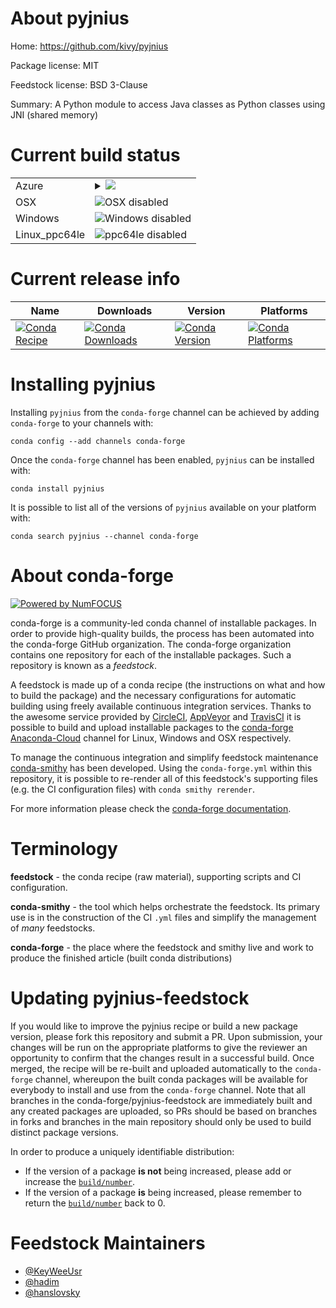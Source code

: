 About pyjnius
=============

Home: https://github.com/kivy/pyjnius

Package license: MIT

Feedstock license: BSD 3-Clause

Summary: A Python module to access Java classes as Python classes using JNI (shared memory)



Current build status
====================


<table>
    
  <tr>
    <td>Azure</td>
    <td>
      <details>
        <summary>
          <a href="https://dev.azure.com/conda-forge/feedstock-builds/_build/latest?definitionId=5688&branchName=master">
            <img src="https://dev.azure.com/conda-forge/feedstock-builds/_apis/build/status/pyjnius-feedstock?branchName=master">
          </a>
        </summary>
        <table>
          <thead><tr><th>Variant</th><th>Status</th></tr></thead>
          <tbody><tr>
              <td>linux_openjdk11python3.7.3=h0371630_0</td>
              <td>
                <a href="https://dev.azure.com/conda-forge/feedstock-builds/_build/latest?definitionId=5688&branchName=master">
                  <img src="https://dev.azure.com/conda-forge/feedstock-builds/_apis/build/status/pyjnius-feedstock?branchName=master&jobName=linux&configuration=linux_openjdk11python3.7.3=h0371630_0" alt="variant">
                </a>
              </td>
            </tr><tr>
              <td>linux_openjdk11python3.7.3=h33d41f4_1</td>
              <td>
                <a href="https://dev.azure.com/conda-forge/feedstock-builds/_build/latest?definitionId=5688&branchName=master">
                  <img src="https://dev.azure.com/conda-forge/feedstock-builds/_apis/build/status/pyjnius-feedstock?branchName=master&jobName=linux&configuration=linux_openjdk11python3.7.3=h33d41f4_1" alt="variant">
                </a>
              </td>
            </tr><tr>
              <td>linux_openjdk11python3.7.3=h357f687_2</td>
              <td>
                <a href="https://dev.azure.com/conda-forge/feedstock-builds/_build/latest?definitionId=5688&branchName=master">
                  <img src="https://dev.azure.com/conda-forge/feedstock-builds/_apis/build/status/pyjnius-feedstock?branchName=master&jobName=linux&configuration=linux_openjdk11python3.7.3=h357f687_2" alt="variant">
                </a>
              </td>
            </tr><tr>
              <td>linux_openjdk11python3.7.3=h5b0a415_0</td>
              <td>
                <a href="https://dev.azure.com/conda-forge/feedstock-builds/_build/latest?definitionId=5688&branchName=master">
                  <img src="https://dev.azure.com/conda-forge/feedstock-builds/_apis/build/status/pyjnius-feedstock?branchName=master&jobName=linux&configuration=linux_openjdk11python3.7.3=h5b0a415_0" alt="variant">
                </a>
              </td>
            </tr><tr>
              <td>linux_openjdk11python3.7.4=h265db76_0</td>
              <td>
                <a href="https://dev.azure.com/conda-forge/feedstock-builds/_build/latest?definitionId=5688&branchName=master">
                  <img src="https://dev.azure.com/conda-forge/feedstock-builds/_apis/build/status/pyjnius-feedstock?branchName=master&jobName=linux&configuration=linux_openjdk11python3.7.4=h265db76_0" alt="variant">
                </a>
              </td>
            </tr><tr>
              <td>linux_openjdk11python3.7.4=h265db76_1</td>
              <td>
                <a href="https://dev.azure.com/conda-forge/feedstock-builds/_build/latest?definitionId=5688&branchName=master">
                  <img src="https://dev.azure.com/conda-forge/feedstock-builds/_apis/build/status/pyjnius-feedstock?branchName=master&jobName=linux&configuration=linux_openjdk11python3.7.4=h265db76_1" alt="variant">
                </a>
              </td>
            </tr><tr>
              <td>linux_openjdk11python3.7.5=h0371630_0</td>
              <td>
                <a href="https://dev.azure.com/conda-forge/feedstock-builds/_build/latest?definitionId=5688&branchName=master">
                  <img src="https://dev.azure.com/conda-forge/feedstock-builds/_apis/build/status/pyjnius-feedstock?branchName=master&jobName=linux&configuration=linux_openjdk11python3.7.5=h0371630_0" alt="variant">
                </a>
              </td>
            </tr><tr>
              <td>linux_openjdk11python3.7.6=h0371630_2</td>
              <td>
                <a href="https://dev.azure.com/conda-forge/feedstock-builds/_build/latest?definitionId=5688&branchName=master">
                  <img src="https://dev.azure.com/conda-forge/feedstock-builds/_apis/build/status/pyjnius-feedstock?branchName=master&jobName=linux&configuration=linux_openjdk11python3.7.6=h0371630_2" alt="variant">
                </a>
              </td>
            </tr><tr>
              <td>linux_openjdk11python3.7.6=h357f687_1</td>
              <td>
                <a href="https://dev.azure.com/conda-forge/feedstock-builds/_build/latest?definitionId=5688&branchName=master">
                  <img src="https://dev.azure.com/conda-forge/feedstock-builds/_apis/build/status/pyjnius-feedstock?branchName=master&jobName=linux&configuration=linux_openjdk11python3.7.6=h357f687_1" alt="variant">
                </a>
              </td>
            </tr><tr>
              <td>linux_openjdk11python3.7.6=h357f687_2</td>
              <td>
                <a href="https://dev.azure.com/conda-forge/feedstock-builds/_build/latest?definitionId=5688&branchName=master">
                  <img src="https://dev.azure.com/conda-forge/feedstock-builds/_apis/build/status/pyjnius-feedstock?branchName=master&jobName=linux&configuration=linux_openjdk11python3.7.6=h357f687_2" alt="variant">
                </a>
              </td>
            </tr><tr>
              <td>linux_openjdk9python3.7.3=h0371630_0</td>
              <td>
                <a href="https://dev.azure.com/conda-forge/feedstock-builds/_build/latest?definitionId=5688&branchName=master">
                  <img src="https://dev.azure.com/conda-forge/feedstock-builds/_apis/build/status/pyjnius-feedstock?branchName=master&jobName=linux&configuration=linux_openjdk9python3.7.3=h0371630_0" alt="variant">
                </a>
              </td>
            </tr><tr>
              <td>linux_openjdk9python3.7.3=h33d41f4_1</td>
              <td>
                <a href="https://dev.azure.com/conda-forge/feedstock-builds/_build/latest?definitionId=5688&branchName=master">
                  <img src="https://dev.azure.com/conda-forge/feedstock-builds/_apis/build/status/pyjnius-feedstock?branchName=master&jobName=linux&configuration=linux_openjdk9python3.7.3=h33d41f4_1" alt="variant">
                </a>
              </td>
            </tr><tr>
              <td>linux_openjdk9python3.7.3=h357f687_2</td>
              <td>
                <a href="https://dev.azure.com/conda-forge/feedstock-builds/_build/latest?definitionId=5688&branchName=master">
                  <img src="https://dev.azure.com/conda-forge/feedstock-builds/_apis/build/status/pyjnius-feedstock?branchName=master&jobName=linux&configuration=linux_openjdk9python3.7.3=h357f687_2" alt="variant">
                </a>
              </td>
            </tr><tr>
              <td>linux_openjdk9python3.7.3=h5b0a415_0</td>
              <td>
                <a href="https://dev.azure.com/conda-forge/feedstock-builds/_build/latest?definitionId=5688&branchName=master">
                  <img src="https://dev.azure.com/conda-forge/feedstock-builds/_apis/build/status/pyjnius-feedstock?branchName=master&jobName=linux&configuration=linux_openjdk9python3.7.3=h5b0a415_0" alt="variant">
                </a>
              </td>
            </tr><tr>
              <td>linux_openjdk9python3.7.4=h265db76_0</td>
              <td>
                <a href="https://dev.azure.com/conda-forge/feedstock-builds/_build/latest?definitionId=5688&branchName=master">
                  <img src="https://dev.azure.com/conda-forge/feedstock-builds/_apis/build/status/pyjnius-feedstock?branchName=master&jobName=linux&configuration=linux_openjdk9python3.7.4=h265db76_0" alt="variant">
                </a>
              </td>
            </tr><tr>
              <td>linux_openjdk9python3.7.4=h265db76_1</td>
              <td>
                <a href="https://dev.azure.com/conda-forge/feedstock-builds/_build/latest?definitionId=5688&branchName=master">
                  <img src="https://dev.azure.com/conda-forge/feedstock-builds/_apis/build/status/pyjnius-feedstock?branchName=master&jobName=linux&configuration=linux_openjdk9python3.7.4=h265db76_1" alt="variant">
                </a>
              </td>
            </tr><tr>
              <td>linux_openjdk9python3.7.5=h0371630_0</td>
              <td>
                <a href="https://dev.azure.com/conda-forge/feedstock-builds/_build/latest?definitionId=5688&branchName=master">
                  <img src="https://dev.azure.com/conda-forge/feedstock-builds/_apis/build/status/pyjnius-feedstock?branchName=master&jobName=linux&configuration=linux_openjdk9python3.7.5=h0371630_0" alt="variant">
                </a>
              </td>
            </tr><tr>
              <td>linux_openjdk9python3.7.6=h0371630_2</td>
              <td>
                <a href="https://dev.azure.com/conda-forge/feedstock-builds/_build/latest?definitionId=5688&branchName=master">
                  <img src="https://dev.azure.com/conda-forge/feedstock-builds/_apis/build/status/pyjnius-feedstock?branchName=master&jobName=linux&configuration=linux_openjdk9python3.7.6=h0371630_2" alt="variant">
                </a>
              </td>
            </tr><tr>
              <td>linux_openjdk9python3.7.6=h357f687_1</td>
              <td>
                <a href="https://dev.azure.com/conda-forge/feedstock-builds/_build/latest?definitionId=5688&branchName=master">
                  <img src="https://dev.azure.com/conda-forge/feedstock-builds/_apis/build/status/pyjnius-feedstock?branchName=master&jobName=linux&configuration=linux_openjdk9python3.7.6=h357f687_1" alt="variant">
                </a>
              </td>
            </tr><tr>
              <td>linux_openjdk9python3.7.6=h357f687_2</td>
              <td>
                <a href="https://dev.azure.com/conda-forge/feedstock-builds/_build/latest?definitionId=5688&branchName=master">
                  <img src="https://dev.azure.com/conda-forge/feedstock-builds/_apis/build/status/pyjnius-feedstock?branchName=master&jobName=linux&configuration=linux_openjdk9python3.7.6=h357f687_2" alt="variant">
                </a>
              </td>
            </tr>
          </tbody>
        </table>
      </details>
    </td>
  </tr>
  <tr>
    <td>OSX</td>
    <td>
      <img src="https://img.shields.io/badge/OSX-disabled-lightgrey.svg" alt="OSX disabled">
    </td>
  </tr>
  <tr>
    <td>Windows</td>
    <td>
      <img src="https://img.shields.io/badge/Windows-disabled-lightgrey.svg" alt="Windows disabled">
    </td>
  </tr>
  <tr>
    <td>Linux_ppc64le</td>
    <td>
      <img src="https://img.shields.io/badge/ppc64le-disabled-lightgrey.svg" alt="ppc64le disabled">
    </td>
  </tr>
</table>

Current release info
====================

| Name | Downloads | Version | Platforms |
| --- | --- | --- | --- |
| [![Conda Recipe](https://img.shields.io/badge/recipe-pyjnius-green.svg)](https://anaconda.org/conda-forge/pyjnius) | [![Conda Downloads](https://img.shields.io/conda/dn/conda-forge/pyjnius.svg)](https://anaconda.org/conda-forge/pyjnius) | [![Conda Version](https://img.shields.io/conda/vn/conda-forge/pyjnius.svg)](https://anaconda.org/conda-forge/pyjnius) | [![Conda Platforms](https://img.shields.io/conda/pn/conda-forge/pyjnius.svg)](https://anaconda.org/conda-forge/pyjnius) |

Installing pyjnius
==================

Installing `pyjnius` from the `conda-forge` channel can be achieved by adding `conda-forge` to your channels with:

```
conda config --add channels conda-forge
```

Once the `conda-forge` channel has been enabled, `pyjnius` can be installed with:

```
conda install pyjnius
```

It is possible to list all of the versions of `pyjnius` available on your platform with:

```
conda search pyjnius --channel conda-forge
```


About conda-forge
=================

[![Powered by NumFOCUS](https://img.shields.io/badge/powered%20by-NumFOCUS-orange.svg?style=flat&colorA=E1523D&colorB=007D8A)](http://numfocus.org)

conda-forge is a community-led conda channel of installable packages.
In order to provide high-quality builds, the process has been automated into the
conda-forge GitHub organization. The conda-forge organization contains one repository
for each of the installable packages. Such a repository is known as a *feedstock*.

A feedstock is made up of a conda recipe (the instructions on what and how to build
the package) and the necessary configurations for automatic building using freely
available continuous integration services. Thanks to the awesome service provided by
[CircleCI](https://circleci.com/), [AppVeyor](https://www.appveyor.com/)
and [TravisCI](https://travis-ci.com/) it is possible to build and upload installable
packages to the [conda-forge](https://anaconda.org/conda-forge)
[Anaconda-Cloud](https://anaconda.org/) channel for Linux, Windows and OSX respectively.

To manage the continuous integration and simplify feedstock maintenance
[conda-smithy](https://github.com/conda-forge/conda-smithy) has been developed.
Using the ``conda-forge.yml`` within this repository, it is possible to re-render all of
this feedstock's supporting files (e.g. the CI configuration files) with ``conda smithy rerender``.

For more information please check the [conda-forge documentation](https://conda-forge.org/docs/).

Terminology
===========

**feedstock** - the conda recipe (raw material), supporting scripts and CI configuration.

**conda-smithy** - the tool which helps orchestrate the feedstock.
                   Its primary use is in the construction of the CI ``.yml`` files
                   and simplify the management of *many* feedstocks.

**conda-forge** - the place where the feedstock and smithy live and work to
                  produce the finished article (built conda distributions)


Updating pyjnius-feedstock
==========================

If you would like to improve the pyjnius recipe or build a new
package version, please fork this repository and submit a PR. Upon submission,
your changes will be run on the appropriate platforms to give the reviewer an
opportunity to confirm that the changes result in a successful build. Once
merged, the recipe will be re-built and uploaded automatically to the
`conda-forge` channel, whereupon the built conda packages will be available for
everybody to install and use from the `conda-forge` channel.
Note that all branches in the conda-forge/pyjnius-feedstock are
immediately built and any created packages are uploaded, so PRs should be based
on branches in forks and branches in the main repository should only be used to
build distinct package versions.

In order to produce a uniquely identifiable distribution:
 * If the version of a package **is not** being increased, please add or increase
   the [``build/number``](https://conda.io/docs/user-guide/tasks/build-packages/define-metadata.html#build-number-and-string).
 * If the version of a package **is** being increased, please remember to return
   the [``build/number``](https://conda.io/docs/user-guide/tasks/build-packages/define-metadata.html#build-number-and-string)
   back to 0.

Feedstock Maintainers
=====================

* [@KeyWeeUsr](https://github.com/KeyWeeUsr/)
* [@hadim](https://github.com/hadim/)
* [@hanslovsky](https://github.com/hanslovsky/)


